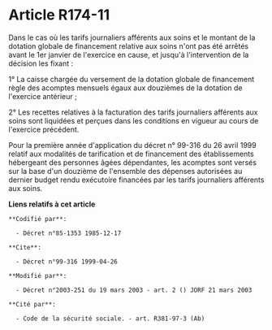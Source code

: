 # Article R174-11

Dans le cas où les tarifs journaliers afférents aux soins et le montant de la dotation globale de financement relative aux
soins n'ont pas été arrêtés avant le 1er janvier de l'exercice en cause, et jusqu'à l'intervention de la décision les
fixant :

1° La caisse chargée du versement de la dotation globale de financement règle des acomptes mensuels égaux aux douzièmes de la
dotation de l'exercice antérieur ;

2° Les recettes relatives à la facturation des tarifs journaliers afférents aux soins sont liquidées et perçues dans les
conditions en vigueur au cours de l'exercice précédent.

Pour la première année d'application du décret n° 99-316 du 26 avril 1999 relatif aux modalités de tarification et de
financement des établissements hébergeant des personnes âgées dépendantes, les acomptes sont versés sur la base d'un douzième
de l'ensemble des dépenses autorisées au dernier budget rendu exécutoire financées par les tarifs journaliers afférents aux
soins.

**Liens relatifs à cet article**

	**Codifié par**:

	  - Décret n°85-1353 1985-12-17

	**Cite**:

	  - Décret n°99-316 1999-04-26

	**Modifié par**:

	  - Décret n°2003-251 du 19 mars 2003 - art. 2 () JORF 21 mars 2003

	**Cité par**:

	  - Code de la sécurité sociale. - art. R381-97-3 (Ab)
